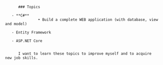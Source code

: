 
          ### Topics
          
       - **C#** 
                   • Build a complete WEB application (with database, view and model)
                   
       - Entity Framework
       
       - ASP.NET Core

          
          I want to learn these topics to improve myself and to acquire new job skills.
